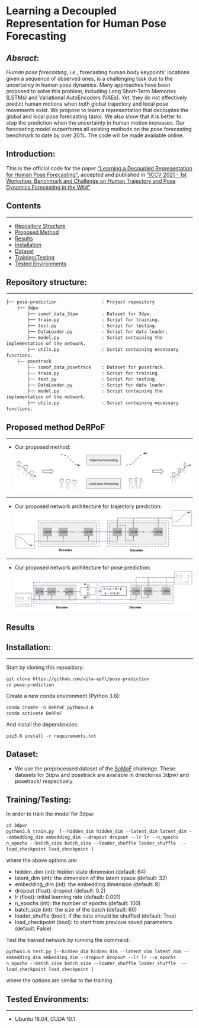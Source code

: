 # Learning a Decoupled Representation for Human Pose Forecasting

## _Absract_:

_Human pose forecasting_, *i.e.*, forecasting human body keypoints' locations given a sequence of observed ones, is a challenging task due to the uncertainty in human pose dynamics. 
Many approaches have been proposed to solve this problem, including Long Short-Term Memories (LSTMs) and Variational AutoEncoders (VAEs). Yet, they do not effectively predict human motions when both global trajectory and local pose movements exist.
We propose to learn a representation that decouples the global and local pose forecasting tasks. We also show that it is better to stop the prediction when the uncertainty in human motion increases. 
Our forecasting model outperforms all existing methods on the pose forecasting benchmark to date by over 20%. The code will be made available online.

## Introduction:
This is the official code for the paper ["Learning a Decoupled Representation for Human Pose Forecasting"](link), accepted and published in ["ICCV 2021 - 1st Workshop, Benchmark and Challenge on Human Trajectory and Pose Dynamics Forecasting in the Wild"](https://somof.stanford.edu/workshops/iccv21)

## Contents
------------
  * [Repository Structure](#repository-structure)
  * [Proposed Method](#proposed-method-DeRPoF)
  * [Results](#results)
  * [Installation](#installation)
  * [Dataset](#dataset)
  * [Training/Testing](#training-testing)
  * [Tested Environments](#tested-environments)
  
## Repository structure:
------------
    ├── pose-prediction                 : Project repository
        ├── 3dpw 
            ├── somof_data_3dpw         : Dataset for 3dpw.
            ├── train.py                : Script for training.  
            ├── test.py                 : Script for testing.  
            ├── DataLoader.py           : Script for data loader. 
            ├── model.py                : Script containing the implementation of the network.
            ├── utils.py                : Script containing necessary functions.
        ├── posetrack
            ├── somof_data_posetrack    : Dataset for posetrack.
            ├── train.py                : Script for training.  
            ├── test.py                 : Script for testing.  
            ├── DataLoader.py           : Script for data loader. 
            ├── model.py                : Script containing the implementation of the network.
            ├── utils.py                : Script containing necessary functions.
            
## Proposed method DeRPoF
-------------
* Our proposed method:
![Our proposed method](images/network.png)

-------------

* Our proposed network architecture for trajectory prediction:
![Our proposed network architecture for trajectory prediction](images/fig2.png)

-------------

* Our proposed network architecture for pose prediction:
![Our proposed network architecture for pose prediction](images/fig3.png)

## Results

  
## Installation:
------------
Start by cloning this repositiory:
```
git clone https://github.com/vita-epfl/pose-prediction
cd pose-prediction
```
Create a new conda environment (Python 3.6):
```
conda create -n DeRPoF python=3.6
conda activate DeRPoF
```
And install the dependencies:
```
pip3.6 install -r requirements.txt
```

## Dataset:
  
  * We use the preprocessed dataset of the [SoMoF](https://somof.stanford.edu/dataset) challenge. These datasets for 3dpw and posetrack are available in directories 3dpw/ and posetrack/ respectively. 
  
## Training/Testing:
In order to train the model for 3dpw:
```
cd 3dpw/
python3.6 train.py  [--hidden_dim hidden_dim --latent_dim latent_dim --embedding_dim embedding_dim --dropout dropout --lr lr --n_epochs n_epochs --batch_size batch_size --loader_shuffle loader_shuffle  --load_checkpoint load_checkpoint ]
```
where the above options are:
* hidden_dim (int): hidden state dimension (default: 64)
* latent_dim (int): the dimension of the latent space (default: 32)
* embedding_dim (int): the embedding dimension (default: 8)
* dropout (float): dropout (default: 0.2)
* lr (float): initial learning rate (default: 0.001)
* n_epochs (int): the number of epochs (default: 100)
* batch_size (int): the size of the batch (default: 60)
* loader_shuffle (bool): if the data should be shuffled (default: True)
* load_checkpoint (bool): to start from previous saved parameters (default: False)

Test the trained network by running the command:
```
python3.6 test.py [--hidden_dim hidden_dim --latent_dim latent_dim --embedding_dim embedding_dim --dropout dropout --lr lr --n_epochs n_epochs --batch_size batch_size --loader_shuffle loader_shuffle  --load_checkpoint load_checkpoint ]
```
where the options are similar to the training. 

## Tested Environments:
------------
  * Ubuntu 18.04, CUDA 10.1
 
